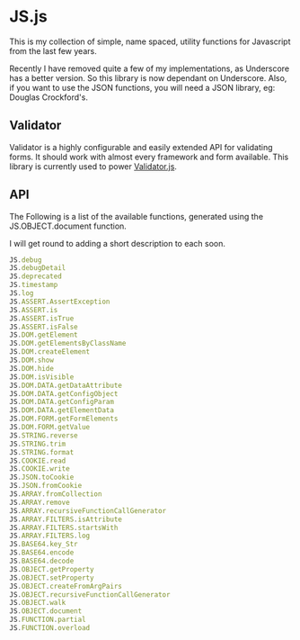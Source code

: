 JS.js
=====

This is my collection of simple, name spaced, utility functions for Javascript from the last few years.

Recently I have removed quite a few of my implementations, as Underscore has a better version.
So this library is now dependant on Underscore.
Also, if you want to use the JSON functions, you will need a JSON library, eg: Douglas Crockford's.

Validator
---------

Validator is a highly configurable and easily extended API for validating forms.
It should work with almost every framework and form available.
This library is currently used to power [Validator.js][].

[Validator.js]: https://github.com/rossillingworth/Validator.js


API
---

The Following is a list of the available functions, generated using the JS.OBJECT.document function.

I will get round to adding a short description to each soon.

```javascript
JS.debug
JS.debugDetail
JS.deprecated
JS.timestamp
JS.log
JS.ASSERT.AssertException
JS.ASSERT.is
JS.ASSERT.isTrue
JS.ASSERT.isFalse
JS.DOM.getElement
JS.DOM.getElementsByClassName
JS.DOM.createElement
JS.DOM.show
JS.DOM.hide
JS.DOM.isVisible
JS.DOM.DATA.getDataAttribute
JS.DOM.DATA.getConfigObject
JS.DOM.DATA.getConfigParam
JS.DOM.DATA.getElementData
JS.DOM.FORM.getFormElements
JS.DOM.FORM.getValue
JS.STRING.reverse
JS.STRING.trim
JS.STRING.format
JS.COOKIE.read
JS.COOKIE.write
JS.JSON.toCookie
JS.JSON.fromCookie
JS.ARRAY.fromCollection
JS.ARRAY.remove
JS.ARRAY.recursiveFunctionCallGenerator
JS.ARRAY.FILTERS.isAttribute
JS.ARRAY.FILTERS.startsWith
JS.ARRAY.FILTERS.log
JS.BASE64.key_Str
JS.BASE64.encode
JS.BASE64.decode
JS.OBJECT.getProperty
JS.OBJECT.setProperty
JS.OBJECT.createFromArgPairs
JS.OBJECT.recursiveFunctionCallGenerator
JS.OBJECT.walk
JS.OBJECT.document
JS.FUNCTION.partial
JS.FUNCTION.overload
```


